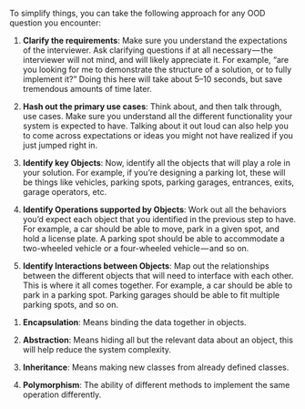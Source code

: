 To simplify things, you can take the following approach for any OOD question you encounter:

1. **Clarify the requirements**: 
Make sure you understand the expectations of the interviewer. Ask clarifying questions if at all necessary — the interviewer will not mind, and will likely appreciate it. For example, “are you looking for me to demonstrate the structure of a solution, or to fully implement it?” Doing this here will take about 5–10 seconds, but save tremendous amounts of time later.

2. **Hash out the primary use cases**: 
Think about, and then talk through, use cases. Make sure you understand all the different functionality your system is expected to have. Talking about it out loud can also help you to come across expectations or ideas you might not have realized if you just jumped right in.

3. **Identify key Objects**: 
Now, identify all the objects that will play a role in your solution. For example, if you’re designing a parking lot, these will be things like vehicles, parking spots, parking garages, entrances, exits, garage operators, etc.

4. **Identify Operations supported by Objects**: 
Work out all the behaviors you’d expect each object that you identified in the previous step to have. For example, a car should be able to move, park in a given spot, and hold a license plate. A parking spot should be able to accommodate a two-wheeled vehicle or a four-wheeled vehicle — and so on.

5. **Identify Interactions between Objects**: 
Map out the relationships between the different objects that will need to interface with each other. This is where it all comes together. For example, a car should be able to park in a parking spot. Parking garages should be able to fit multiple parking spots, and so on.



1) **Encapsulation**: Means binding the data together in objects.

2) **Abstraction**: Means hiding all but the relevant data about an object, this will help reduce the system complexity.

3) **Inheritance**: Means making new classes from already defined classes.

4) **Polymorphism**: The ability of different methods to implement the same operation differently.